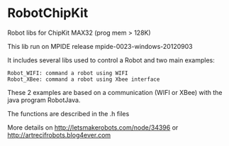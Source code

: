 RobotChipKit
============

Robot libs for ChipKit MAX32 (prog mem > 128K)

This lib run on MPIDE release mpide-0023-windows-20120903

It includes several libs used to control a Robot and two main examples:

	Robot_WIFI: command a robot using WIFI 
	Robot_XBee: command a robot using Xbee interface

These 2 examples are based on a communication (WIFI or XBee) with the java program RobotJava.

The functions are described in the .h files

More details on http://letsmakerobots.com/node/34396 or http://artrecifrobots.blog4ever.com

